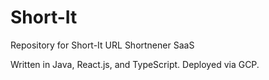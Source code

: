 # Short-It
 Repository for Short-It URL Shortnener SaaS

 Written in Java, React.js, and TypeScript. Deployed via GCP.
